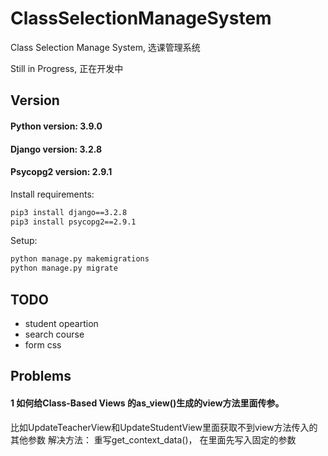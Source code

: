 # ClassSelectionManageSystem
Class Selection Manage System, 选课管理系统

Still in Progress, 正在开发中

## Version
#### Python   version: 3.9.0
#### Django   version: 3.2.8
#### Psycopg2 version: 2.9.1

Install requirements:
```txt
pip3 install django==3.2.8
pip3 install psycopg2==2.9.1
```

Setup:
```txt
python manage.py makemigrations
python manage.py migrate
```

## TODO
- student opeartion
- search course
- form css


## Problems
#### 1 如何给Class-Based Views 的as_view()生成的view方法里面传参。
比如UpdateTeacherView和UpdateStudentView里面获取不到view方法传入的其他参数
解决方法： 重写get_context_data()， 在里面先写入固定的参数
